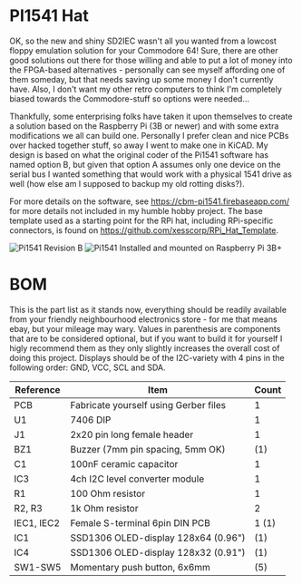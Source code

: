 # PI1541 Hat
OK, so the new and shiny SD2IEC wasn't all you wanted from a lowcost floppy
emulation solution for your Commodore 64! Sure, there are other good solutions
out there for those willing and able to put a lot of money into the FPGA-based
alternatives - personally can see myself affording one of them someday, but that
needs saving up some money I don't currently have. Also, I don't want my
other retro computers to think I'm completely biased towards the Commodore-stuff
so options were needed...

Thankfully, some enterprising folks have taken it upon themselves to create a
solution based on the Raspberry Pi (3B or newer) and with some extra
modifications we all can build one. Personally I prefer clean and nice PCBs
over hacked together stuff, so away I went to make one in KiCAD. My design is
based on what the original coder of the Pi1541 software has named option B, but
given that option A assumes only one device on the serial bus I wanted something
that would work with a physical 1541 drive as well (how else am I supposed to 
backup my old rotting disks?).

For more details on the software, see https://cbm-pi1541.firebaseapp.com/ for
more details not included in my humble hobby project. The base template used as a
starting point for the RPi hat, including RPi-specific connectors, is found on
https://github.com/xesscorp/RPi_Hat_Template.

![Pi1541 Revision B](https://raw.githubusercontent.com/tebl/Pi1541-Hat/master/gallery/2018-08-05%2023.22.30.jpg)
![Pi1541 Installed and mounted on Raspberry Pi 3B+](https://raw.githubusercontent.com/tebl/Pi1541-Hat/master/gallery/2018-08-05%2014.16.36.jpg)

# BOM
This is the part list as it stands now, everything should be readily available
from your friendly neighbourhood electronics store - for me that means ebay, but
your mileage may wary. Values in parenthesis are components that are to be
considered optional, but if you want to build it for yourself I higly recommend
them as they only slightly increases the overall cost of doing this project.
Displays should be of the I2C-variety with 4 pins in the following order: GND,
VCC, SCL and SDA.

| Reference | Item                                  | Count |
| --------- | ------------------------------------- | ----- |
| PCB       | Fabricate yourself using Gerber files |     1 |
| U1        | 7406 DIP                              |     1 |
| J1        | 2x20 pin long female header           |     1 |
| BZ1       | Buzzer (7mm pin spacing, 5mm OK)      |   (1) |
| C1        | 100nF ceramic capacitor               |     1 |
| IC3       | 4ch I2C level converter module        |     1 |
| R1        | 100 Ohm resistor                      |     1 |
| R2, R3    | 1k Ohm resistor                       |     2 |
| IEC1, IEC2| Female S-terminal 6pin DIN PCB        |  1 (1)|
| IC1       | SSD1306 OLED-display 128x64 (0.96")   |    (1)|
| IC4       | SSD1306 OLED-display 128x32 (0.91")   |    (1)|
| SW1-SW5   | Momentary push button, 6x6mm          |    (5)|